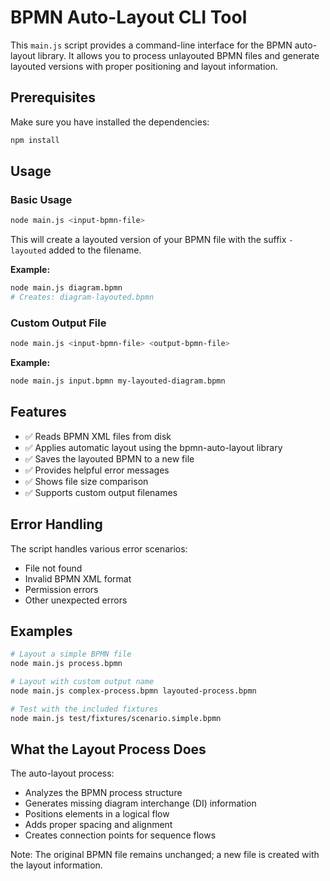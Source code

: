# BPMN Auto-Layout CLI Tool

This `main.js` script provides a command-line interface for the BPMN auto-layout library. It allows you to process unlayouted BPMN files and generate layouted versions with proper positioning and layout information.

## Prerequisites

Make sure you have installed the dependencies:

```bash
npm install
```

## Usage

### Basic Usage
```bash
node main.js <input-bpmn-file>
```

This will create a layouted version of your BPMN file with the suffix `-layouted` added to the filename.

**Example:**
```bash
node main.js diagram.bpmn
# Creates: diagram-layouted.bpmn
```

### Custom Output File
```bash
node main.js <input-bpmn-file> <output-bpmn-file>
```

**Example:**
```bash
node main.js input.bpmn my-layouted-diagram.bpmn
```

## Features

- ✅ Reads BPMN XML files from disk
- ✅ Applies automatic layout using the bpmn-auto-layout library
- ✅ Saves the layouted BPMN to a new file
- ✅ Provides helpful error messages
- ✅ Shows file size comparison
- ✅ Supports custom output filenames

## Error Handling

The script handles various error scenarios:
- File not found
- Invalid BPMN XML format
- Permission errors
- Other unexpected errors

## Examples

```bash
# Layout a simple BPMN file
node main.js process.bpmn

# Layout with custom output name
node main.js complex-process.bpmn layouted-process.bpmn

# Test with the included fixtures
node main.js test/fixtures/scenario.simple.bpmn
```

## What the Layout Process Does

The auto-layout process:
- Analyzes the BPMN process structure
- Generates missing diagram interchange (DI) information
- Positions elements in a logical flow
- Adds proper spacing and alignment
- Creates connection points for sequence flows

Note: The original BPMN file remains unchanged; a new file is created with the layout information.
